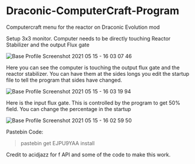 # Draconic-ComputerCraft-Program
Computercraft menu for the reactor on Draconic Evolution mod

Setup 3x3 monitor.
Computer needs to be directly touching Reactor Stabilizer and the output Flux gate

![Base Profile Screenshot 2021 05 15 - 16 03 07 46](https://user-images.githubusercontent.com/62036454/118366137-62f75e80-b597-11eb-9d23-d814ce544513.png)

Here you can see the computer is touching the output flux gate and the reactor stabilizer. You can have them at the sides longs you edit the startup file to tell the program that sides have changed. 

![Base Profile Screenshot 2021 05 15 - 16 03 19 94](https://user-images.githubusercontent.com/62036454/118366149-6ab70300-b597-11eb-8e45-36ac90727b28.png)

Here is the input flux gate. This is controlled by the program to get 50% field. You can change the percentage in the startup 

![Base Profile Screenshot 2021 05 15 - 16 02 59 50](https://user-images.githubusercontent.com/62036454/118366126-5a9f2380-b597-11eb-8741-ba985d542155.png)


Pastebin Code:
>pastebin get EJPU9YAA install

Credit to acidjazz for f API and some of the code to make this work.
